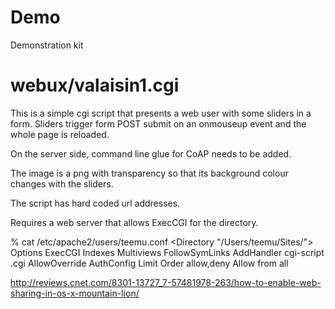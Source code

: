 Demo
====

Demonstration kit

webux/valaisin1.cgi
===================

This is a simple cgi script that presents a web user with some sliders in a form.
Sliders trigger form POST submit on an onmouseup event and the whole page is reloaded.

On the server side, command line glue for CoAP needs to be added.

The image is a png with transparency so that its background colour changes with the sliders.

The script has hard coded url addresses.

Requires a web server that allows ExecCGI for the directory.

% cat /etc/apache2/users/teemu.conf 
<Directory "/Users/teemu/Sites/">
Options ExecCGI Indexes Multiviews FollowSymLinks
AddHandler cgi-script .cgi
AllowOverride AuthConfig Limit
Order allow,deny
Allow from all
</Directory>

http://reviews.cnet.com/8301-13727_7-57481978-263/how-to-enable-web-sharing-in-os-x-mountain-lion/

